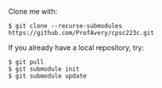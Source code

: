 Clone me with:

    $ git clone --recurse-submodules https://github.com/ProfAvery/cpsc223c.git

If you already have a local repository, try:

    $ git pull
    $ git submodule init
    $ git submodule update

